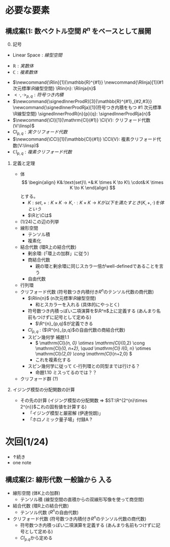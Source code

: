 # 必要な要素

## 構成案(1: 数ベクトル空間 $R^n$ をベースとして展開
0. 記号
<!-- 略称 -->
- $\newcommand{\linsp}{\mathrm{Linear\ Space}} \linsp: 線型空間$
<!-- 定義なし -->
- $\renewcommand{\R}{\mathbb{R}} \R: 実数体$
- $\newcommand{\C}{\mathbb{C}} \C: 複素数体$
<!-- 定義あり -->
- $\newcommand{\Rlin}[1]{\mathbb{R}^{#1}}
    \newcommand{\Rlinja}[1]{#1 次元標準\R線型空間}
    \Rlin{n}: \Rlinja{n}$
- $\newcommand{\signedInnerProd}{<\cdot,\cdot>_{p,q}} \signedInnerProd: 符号つき内積$
- $\newcommand{\signedInnerProdR}[3]{\mathbb{R}^{#1}_{#2,#3}}
    \newcommand{\signedInnerProdRja}[1]{符号つき内積をもつ #1 次元標準\R線型空間} 
    \signedInnerProdR{n}{p}{q}: \signedInnerProdRja{n}$
- $\newcommand{\Cl}[1]{\mathrm{Cl}(#1)} \Cl{V}: クリフォード代数(V:\linsp)$
- $\newcommand{\Clpq}[2]{\mathrm{Cl}_{#1,#2}} \Clpq{p}{q}: 実クリフォード代数$
- $\newcommand{\CCl}[1]{\mathbb{Cl}(#1)} \CCl{V}: 複素クリフォード代数(V:\linsp)$
- $\newcommand{\CClpq}[2]{\mathbb{Cl}_{#1,#2}} \CClpq{p}{q}: 複素クリフォード代数$
<!-- スタイル -->

1. 定義と定理
    - 体
        $$
        \begin{align}
            K&:\text{set}\\
            +&:K \times K \to K\\
             \cdot&:K \times K \to K
        \end{align}
        $$
        とする。
        - $K:set, +:K \times K \to K, \cdot:K \times K \to Kが以下を満たすとき(K, +, \cdot)を体という$
        - $\Rと\Cは$
    - (1/24)この辺の列挙
    - 線形空間
        - テンソル積
        - 複素化
    - 結合代数 (環R上の結合代数)
        - 剰余環: (「環上の加群」に従う)
        - 商結合代数
            - 親の環と剰余環に同じスカラー倍がwell-definedであることを言う
        - 自由代数
    - 行列環
    - クリフォード代数 (符号数つき内積付き$R^n$のテンソル代数の商代数)
        - $\Rlin{n}$ (n次元標準\R線型空間)
            - 和とスカラーを入れる (具体的にやっとく)
        - 符号数つき内積っぽい二項演算を$\R^n$上に定義する (あんまり名前もつけずに記号として定める) 
            - $\R^{n}_{p,q}$が定義できる
        - $Cl_{p,q}$ : ($\R^{n}_{p,q}$の自由代数の商結合代数)
        - スピン幾何学 補題1.1
            - $ \mathrm{Cl}_{n, 0} \otimes \mathrm{Cl}_{0,2} \cong \mathrm{Cl}_{0, n+2}, \quad \mathrm{Cl} l_{0, n} \otimes \mathrm{Cl}_{2,0} \cong \mathrm{Cl}_{n+2,0} $
            - これを複素化する
        - スピン幾何学に従って $\mathbb{C}$-行列環との同型までは行ける？
            - 命題1.10 ミスってるのでは？？
    - クリフォード群 (?)
        
2. イジング模型の分配関数の計算
    - その先の計算 (イジング模型の分配関数 => $ST:\R^{2^{n}\times 2^{n}}$これの固有値を計算する)
        - 「イジング模型と厳密解 (伊達悦朗)」
        - 「ホロノミック量子場」付録A ?

# 次回(1/24)
- ↑続き
- one note 

## 構成案(2: 線形代数 一般論から 入る
- 線形空間 (体K上の加群)
    - テンソル積 (線型空間の直積からの双線形写像を使って商空間)
- 結合代数 (環R上の結合代数)
    - テンソル代数 ($R^n$の自由代数)
- クリフォード代数 (符号数つき内積付き$R^n$のテンソル代数の商代数)
    - 符号数つき内積っぽい二項演算を定義する (あんまり名前もつけずに記号として定める) 
    - $Cl_{p.q}$から定める

